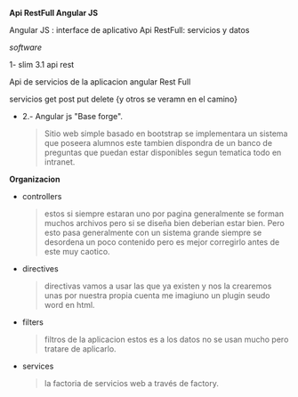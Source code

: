 **Api RestFull Angular JS**



Angular JS  : interface de aplicativo
Api RestFull: servicios y datos 


*software*

1-  slim 3.1 api rest 

Api de servicios de la aplicacion angular 
Rest Full 

servicios 
get post put delete 
{y otros se veramn en el camino}




- 2.- Angular js "Base forge".
     > Sitio web simple basado en bootstrap se implementara un sistema que poseera alumnos este 
     > tambien dispondra de un banco de preguntas que puedan estar disponibles segun tematica 
     > todo en intranet.

**Organizacion**


- controllers
  > estos si siempre estaran uno por pagina generalmente se forman muchos archivos pero si se diseña bien deberian estar bien. Pero esto pasa generalmente con un sistema grande siempre se desordena un poco contenido pero es mejor corregirlo antes de este muy caotico.
- directives
  > directivas vamos a usar las que ya existen y  nos la crearemos unas por nuestra propia cuenta me imagiuno un plugin seudo word en html.
- filters
  > filtros de la aplicacion estos es a los datos no se usan mucho pero tratare de aplicarlo.
- services  
  > la factoria de servicios web a través de factory.











